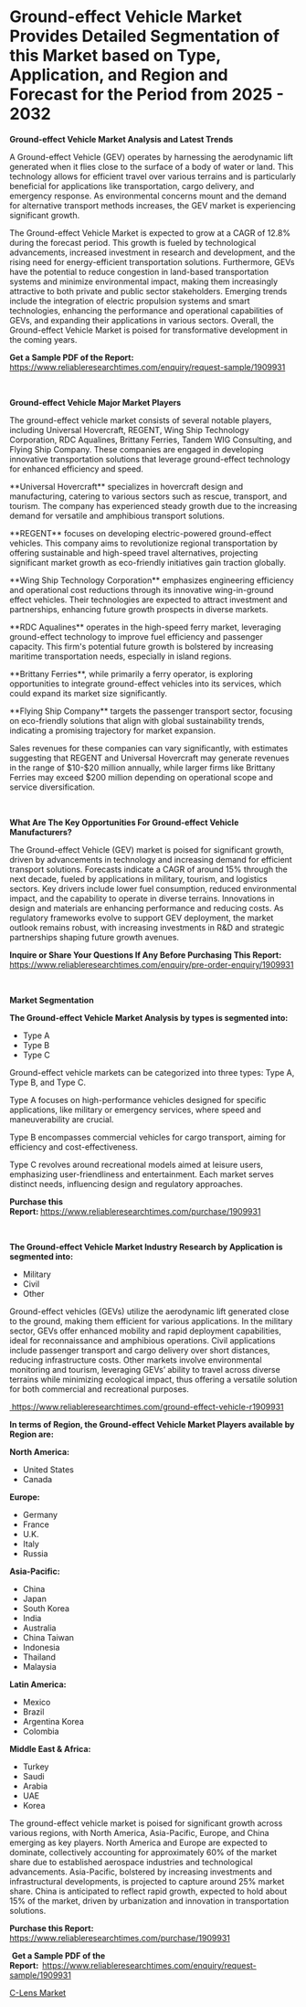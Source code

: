 <p><h1>Ground-effect Vehicle Market Provides Detailed Segmentation of this Market based on Type, Application, and Region and Forecast for the Period from 2025 - 2032</h1></p><p><strong>Ground-effect Vehicle Market Analysis and Latest Trends</strong></p>
<p><p>A Ground-effect Vehicle (GEV) operates by harnessing the aerodynamic lift generated when it flies close to the surface of a body of water or land. This technology allows for efficient travel over various terrains and is particularly beneficial for applications like transportation, cargo delivery, and emergency response. As environmental concerns mount and the demand for alternative transport methods increases, the GEV market is experiencing significant growth.</p><p>The Ground-effect Vehicle Market is expected to grow at a CAGR of 12.8% during the forecast period. This growth is fueled by technological advancements, increased investment in research and development, and the rising need for energy-efficient transportation solutions. Furthermore, GEVs have the potential to reduce congestion in land-based transportation systems and minimize environmental impact, making them increasingly attractive to both private and public sector stakeholders. Emerging trends include the integration of electric propulsion systems and smart technologies, enhancing the performance and operational capabilities of GEVs, and expanding their applications in various sectors. Overall, the Ground-effect Vehicle Market is poised for transformative development in the coming years.</p></p>
<p><strong>Get a Sample PDF of the Report:&nbsp;</strong> <a href="https://www.reliableresearchtimes.com/enquiry/request-sample/1909931?utm_campaign=2280&utm_medium=2&utm_source=Github&utm_content=ia&utm_term=01032025&utm_id=ground-effect-vehicle">https://www.reliableresearchtimes.com/enquiry/request-sample/1909931</a></p>
<p>&nbsp;</p>
<p><strong>Ground-effect Vehicle Major Market Players</strong></p>
<p><p>The ground-effect vehicle market consists of several notable players, including Universal Hovercraft, REGENT, Wing Ship Technology Corporation, RDC Aqualines, Brittany Ferries, Tandem WIG Consulting, and Flying Ship Company. These companies are engaged in developing innovative transportation solutions that leverage ground-effect technology for enhanced efficiency and speed.</p><p>**Universal Hovercraft** specializes in hovercraft design and manufacturing, catering to various sectors such as rescue, transport, and tourism. The company has experienced steady growth due to the increasing demand for versatile and amphibious transport solutions. </p><p>**REGENT** focuses on developing electric-powered ground-effect vehicles. This company aims to revolutionize regional transportation by offering sustainable and high-speed travel alternatives, projecting significant market growth as eco-friendly initiatives gain traction globally.</p><p>**Wing Ship Technology Corporation** emphasizes engineering efficiency and operational cost reductions through its innovative wing-in-ground effect vehicles. Their technologies are expected to attract investment and partnerships, enhancing future growth prospects in diverse markets.</p><p>**RDC Aqualines** operates in the high-speed ferry market, leveraging ground-effect technology to improve fuel efficiency and passenger capacity. This firm's potential future growth is bolstered by increasing maritime transportation needs, especially in island regions.</p><p>**Brittany Ferries**, while primarily a ferry operator, is exploring opportunities to integrate ground-effect vehicles into its services, which could expand its market size significantly.</p><p>**Flying Ship Company** targets the passenger transport sector, focusing on eco-friendly solutions that align with global sustainability trends, indicating a promising trajectory for market expansion.</p><p>Sales revenues for these companies can vary significantly, with estimates suggesting that REGENT and Universal Hovercraft may generate revenues in the range of $10-$20 million annually, while larger firms like Brittany Ferries may exceed $200 million depending on operational scope and service diversification.</p></p>
<p>&nbsp;</p>
<p><strong>What Are The Key Opportunities For Ground-effect Vehicle Manufacturers?</strong></p>
<p><p>The Ground-effect Vehicle (GEV) market is poised for significant growth, driven by advancements in technology and increasing demand for efficient transport solutions. Forecasts indicate a CAGR of around 15% through the next decade, fueled by applications in military, tourism, and logistics sectors. Key drivers include lower fuel consumption, reduced environmental impact, and the capability to operate in diverse terrains. Innovations in design and materials are enhancing performance and reducing costs. As regulatory frameworks evolve to support GEV deployment, the market outlook remains robust, with increasing investments in R&D and strategic partnerships shaping future growth avenues.</p></p>
<p><strong>Inquire or Share Your Questions If Any Before Purchasing This Report:</strong> <a href="https://www.reliableresearchtimes.com/enquiry/pre-order-enquiry/1909931?utm_campaign=2280&utm_medium=2&utm_source=Github&utm_content=ia&utm_term=01032025&utm_id=ground-effect-vehicle">https://www.reliableresearchtimes.com/enquiry/pre-order-enquiry/1909931</a></p>
<p>&nbsp;</p>
<p><strong>Market Segmentation</strong></p>
<p><strong>The Ground-effect Vehicle Market Analysis by types is segmented into:</strong></p>
<p><ul><li>Type A</li><li>Type B</li><li>Type C</li></ul></p>
<p><p>Ground-effect vehicle markets can be categorized into three types: Type A, Type B, and Type C. </p><p>Type A focuses on high-performance vehicles designed for specific applications, like military or emergency services, where speed and maneuverability are crucial. </p><p>Type B encompasses commercial vehicles for cargo transport, aiming for efficiency and cost-effectiveness. </p><p>Type C revolves around recreational models aimed at leisure users, emphasizing user-friendliness and entertainment. Each market serves distinct needs, influencing design and regulatory approaches.</p></p>
<p><strong>Purchase this Report:&nbsp;</strong><a href="https://www.reliableresearchtimes.com/purchase/1909931?utm_campaign=2280&utm_medium=2&utm_source=Github&utm_content=ia&utm_term=01032025&utm_id=ground-effect-vehicle">https://www.reliableresearchtimes.com/purchase/1909931</a></p>
<p>&nbsp;</p>
<p><strong>The Ground-effect Vehicle Market Industry Research by Application is segmented into:</strong></p>
<p><ul><li>Military</li><li>Civil</li><li>Other</li></ul></p>
<p><p>Ground-effect vehicles (GEVs) utilize the aerodynamic lift generated close to the ground, making them efficient for various applications. In the military sector, GEVs offer enhanced mobility and rapid deployment capabilities, ideal for reconnaissance and amphibious operations. Civil applications include passenger transport and cargo delivery over short distances, reducing infrastructure costs. Other markets involve environmental monitoring and tourism, leveraging GEVs’ ability to travel across diverse terrains while minimizing ecological impact, thus offering a versatile solution for both commercial and recreational purposes.</p></p>
<p><a href="https://www.reliableresearchtimes.com/ground-effect-vehicle-r1909931?utm_campaign=2280&utm_medium=2&utm_source=Github&utm_content=ia&utm_term=01032025&utm_id=ground-effect-vehicle">&nbsp;https://www.reliableresearchtimes.com/ground-effect-vehicle-r1909931</a></p>
<p><strong>In terms of Region, the Ground-effect Vehicle Market Players available by Region are:</strong></p>
<p>
    <p> <strong> North America: </strong>
        <ul>
            <li>United States</li>
            <li>Canada</li>
        </ul>
        </p> 
    <p> <strong> Europe: </strong>
        <ul>
            <li>Germany</li>
            <li>France</li>
            <li>U.K.</li>
            <li>Italy</li>
            <li>Russia</li>
        </ul>
        </p> 
    <p> <strong> Asia-Pacific: </strong>
        <ul>
            <li>China</li>
            <li>Japan</li>
            <li>South Korea</li>
            <li>India</li>
            <li>Australia</li>
            <li>China Taiwan</li>
            <li>Indonesia</li>
            <li>Thailand</li>
            <li>Malaysia</li>
        </ul>
        </p> 
    <p> <strong> Latin America: </strong>
        <ul>
            <li>Mexico</li>
            <li>Brazil</li>
            <li>Argentina Korea</li>
            <li>Colombia</li>
        </ul>
        </p> 
    <p> <strong> Middle East & Africa: </strong>
        <ul>
            <li>Turkey</li>
            <li>Saudi</li>
            <li>Arabia</li>
            <li>UAE</li>
            <li>Korea</li>
        </ul>
    </p>
    </p>
<p><p>The ground-effect vehicle market is poised for significant growth across various regions, with North America, Asia-Pacific, Europe, and China emerging as key players. North America and Europe are expected to dominate, collectively accounting for approximately 60% of the market share due to established aerospace industries and technological advancements. Asia-Pacific, bolstered by increasing investments and infrastructural developments, is projected to capture around 25% market share. China is anticipated to reflect rapid growth, expected to hold about 15% of the market, driven by urbanization and innovation in transportation solutions.</p></p>
<p><strong>Purchase this Report: </strong><a href="https://www.reliableresearchtimes.com/purchase/1909931?utm_campaign=2280&utm_medium=2&utm_source=Github&utm_content=ia&utm_term=01032025&utm_id=ground-effect-vehicle">https://www.reliableresearchtimes.com/purchase/1909931</a></p>
<p>&nbsp;<strong>Get a Sample PDF of the Report:&nbsp;&nbsp;</strong><a href="https://www.reliableresearchtimes.com/enquiry/request-sample/1909931?utm_campaign=2280&utm_medium=2&utm_source=Github&utm_content=ia&utm_term=01032025&utm_id=ground-effect-vehicle">https://www.reliableresearchtimes.com/enquiry/request-sample/1909931</a></p>
<p><strong></strong></p>
<p><p><a href="https://github.com/NargisHussain75/Market-Research-Report-List-1/blob/main/c-lens-market.md?utm_campaign=2280&utm_medium=2&utm_source=Github&utm_content=ia&utm_term=01032025&utm_id=ground-effect-vehicle">C-Lens Market</a></p></p>